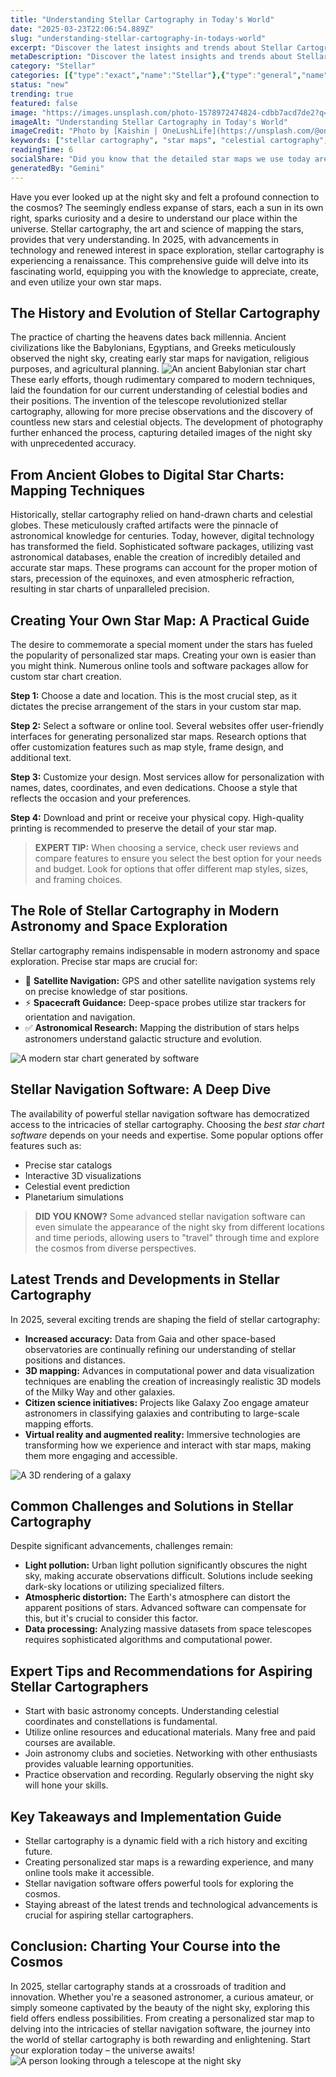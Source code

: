 ```yaml
---
title: "Understanding Stellar Cartography in Today's World"
date: "2025-03-23T22:06:54.889Z"
slug: "understanding-stellar-cartography-in-todays-world"
excerpt: "Discover the latest insights and trends about Stellar Cartography. This comprehensive guide covers everything you need to know about Stellar Cartography in 2025."
metaDescription: "Discover the latest insights and trends about Stellar Cartography. This comprehensive guide covers everything you need to know about Stellar Cartography in..."
category: "Stellar"
categories: [{"type":"exact","name":"Stellar"},{"type":"general","name":"Astronomy"},{"type":"medium","name":"Astrophysics"},{"type":"specific","name":"Data Visualization"},{"type":"niche","name":"3D Modeling"}]
status: "new"
trending: true
featured: false
image: "https://images.unsplash.com/photo-1578972474824-cdbb7acd7de2?q=85&w=1200&fit=max&fm=webp&auto=compress"
imageAlt: "Understanding Stellar Cartography in Today's World"
imageCredit: "Photo by [Kaishin | OneLushLife](https://unsplash.com/@onelushlife) on Unsplash"
keywords: ["stellar cartography", "star maps", "celestial cartography", "buy star map", "create star chart", "stellar navigation software", "learn stellar cartography", "best star chart software", "downloadable star maps", "custom star map creation"]
readingTime: 6
socialShare: "Did you know that the detailed star maps we use today are built upon centuries of observation, starting with ancient civilizations meticulously charting the night sky?  Explore the fascinating history and future of stellar cartography!"
generatedBy: "Gemini"
---
```




Have you ever looked up at the night sky and felt a profound connection to the cosmos?  The seemingly endless expanse of stars, each a sun in its own right, sparks curiosity and a desire to understand our place within the universe. Stellar cartography, the art and science of mapping the stars, provides that very understanding. In 2025, with advancements in technology and renewed interest in space exploration, stellar cartography is experiencing a renaissance. This comprehensive guide will delve into its fascinating world, equipping you with the knowledge to appreciate, create, and even utilize your own star maps.

## The History and Evolution of Stellar Cartography

The practice of charting the heavens dates back millennia. Ancient civilizations like the Babylonians, Egyptians, and Greeks meticulously observed the night sky, creating early star maps for navigation, religious purposes, and agricultural planning. ![An ancient Babylonian star chart](https://images.unsplash.com/photo-1730317195704-c4666cc830a6?q=85&w=1200&fit=max&fm=webp&auto=compress) These early efforts, though rudimentary compared to modern techniques, laid the foundation for our current understanding of celestial bodies and their positions.  The invention of the telescope revolutionized stellar cartography, allowing for more precise observations and the discovery of countless new stars and celestial objects.  The development of photography further enhanced the process, capturing detailed images of the night sky with unprecedented accuracy.

## From Ancient Globes to Digital Star Charts: Mapping Techniques

Historically, stellar cartography relied on hand-drawn charts and celestial globes.  These meticulously crafted artifacts were the pinnacle of astronomical knowledge for centuries.  Today, however, digital technology has transformed the field.  Sophisticated software packages, utilizing vast astronomical databases, enable the creation of incredibly detailed and accurate star maps. These programs can account for the proper motion of stars, precession of the equinoxes, and even atmospheric refraction, resulting in star charts of unparalleled precision.

## Creating Your Own Star Map: A Practical Guide

The desire to commemorate a special moment under the stars has fueled the popularity of personalized star maps.  Creating your own is easier than you might think. Numerous online tools and software packages allow for custom star chart creation.

**Step 1:** Choose a date and location. This is the most crucial step, as it dictates the precise arrangement of the stars in your custom star map.

**Step 2:** Select a software or online tool. Several websites offer user-friendly interfaces for generating personalized star maps.  Research options that offer customization features such as map style, frame design, and additional text.

**Step 3:** Customize your design.  Most services allow for personalization with names, dates, coordinates, and even dedications.  Choose a style that reflects the occasion and your preferences.

**Step 4:** Download and print or receive your physical copy.  High-quality printing is recommended to preserve the detail of your star map.

> **EXPERT TIP:** When choosing a service, check user reviews and compare features to ensure you select the best option for your needs and budget.  Look for options that offer different map styles, sizes, and framing choices.

##  The Role of Stellar Cartography in Modern Astronomy and Space Exploration

Stellar cartography remains indispensable in modern astronomy and space exploration.  Precise star maps are crucial for:

* 🔑 **Satellite Navigation:**  GPS and other satellite navigation systems rely on precise knowledge of star positions.
* ⚡ **Spacecraft Guidance:**  Deep-space probes utilize star trackers for orientation and navigation.
* ✅ **Astronomical Research:**  Mapping the distribution of stars helps astronomers understand galactic structure and evolution.

![A modern star chart generated by software](https://images.unsplash.com/photo-1518231365576-99dafdedcd69?q=85&w=1200&fit=max&fm=webp&auto=compress)

##  Stellar Navigation Software: A Deep Dive

The availability of powerful stellar navigation software has democratized access to the intricacies of stellar cartography.  Choosing the *best star chart software* depends on your needs and expertise.  Some popular options offer features such as:

*  Precise star catalogs
*  Interactive 3D visualizations
*  Celestial event prediction
*  Planetarium simulations

> **DID YOU KNOW?** Some advanced stellar navigation software can even simulate the appearance of the night sky from different locations and time periods, allowing users to "travel" through time and explore the cosmos from diverse perspectives.

## Latest Trends and Developments in Stellar Cartography

In 2025, several exciting trends are shaping the field of stellar cartography:

* **Increased accuracy:**  Data from Gaia and other space-based observatories are continually refining our understanding of stellar positions and distances.
* **3D mapping:**  Advances in computational power and data visualization techniques are enabling the creation of increasingly realistic 3D models of the Milky Way and other galaxies.
* **Citizen science initiatives:**  Projects like Galaxy Zoo engage amateur astronomers in classifying galaxies and contributing to large-scale mapping efforts.
* **Virtual reality and augmented reality:**  Immersive technologies are transforming how we experience and interact with star maps, making them more engaging and accessible.

![A 3D rendering of a galaxy](https://images.unsplash.com/photo-1578972474824-cdbb7acd7de2?q=85&w=1200&fit=max&fm=webp&auto=compress)

## Common Challenges and Solutions in Stellar Cartography

Despite significant advancements, challenges remain:

* **Light pollution:**  Urban light pollution significantly obscures the night sky, making accurate observations difficult.  Solutions include seeking dark-sky locations or utilizing specialized filters.
* **Atmospheric distortion:**  The Earth's atmosphere can distort the apparent positions of stars.  Advanced software can compensate for this, but it's crucial to consider this factor.
* **Data processing:**  Analyzing massive datasets from space telescopes requires sophisticated algorithms and computational power.

## Expert Tips and Recommendations for Aspiring Stellar Cartographers

*  Start with basic astronomy concepts.  Understanding celestial coordinates and constellations is fundamental.
*  Utilize online resources and educational materials.  Many free and paid courses are available.
*  Join astronomy clubs and societies.  Networking with other enthusiasts provides valuable learning opportunities.
*  Practice observation and recording.  Regularly observing the night sky will hone your skills.

## Key Takeaways and Implementation Guide

* Stellar cartography is a dynamic field with a rich history and exciting future.
*  Creating personalized star maps is a rewarding experience, and many online tools make it accessible.
*  Stellar navigation software offers powerful tools for exploring the cosmos.
*  Staying abreast of the latest trends and technological advancements is crucial for aspiring stellar cartographers.

## Conclusion: Charting Your Course into the Cosmos

In 2025, stellar cartography stands at a crossroads of tradition and innovation.  Whether you're a seasoned astronomer, a curious amateur, or simply someone captivated by the beauty of the night sky, exploring this field offers endless possibilities.  From creating a personalized star map to delving into the intricacies of stellar navigation software, the journey into the world of stellar cartography is both rewarding and enlightening. Start your exploration today – the universe awaits!  ![A person looking through a telescope at the night sky](https://images.unsplash.com/photo-1722888896536-c6f280fdb5c7?q=85&w=1200&fit=max&fm=webp&auto=compress)

